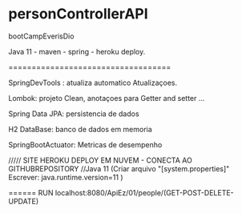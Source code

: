 # personControllerAPI
bootCampEverisDio

Java 11 - maven - spring - heroku deploy.

===================================

SpringDevTools : atualiza automatico Atualizaçoes.

Lombok: projeto Clean, anotaçoes para Getter and setter ...

Spring Data JPA: persistencia de dados

H2 DataBase: banco de dados em memoria

SpringBootActuator: Metricas de desempenho

///// SITE HEROKU DEPLOY EM NUVEM - CONECTA AO GITHUBREPOSITORY
//Java 11 (Criar arquivo "[system.properties]" Escrever: java.runtime.version=11 )

======
RUN
localhost:8080/ApiEz/01/people/(GET-POST-DELETE-UPDATE)
